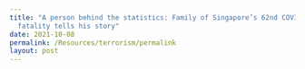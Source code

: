 ```yaml
---
title: "A person behind the statistics: Family of Singapore’s 62nd COVID-19
  fatality tells his story"
date: 2021-10-08
permalink: /Resources/terrorism/permalink
layout: post
---
```

